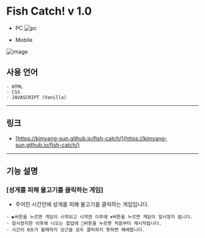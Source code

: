 # Fish Catch! v 1.0

- PC
  ![pc](https://user-images.githubusercontent.com/56675004/98459298-e85f1800-21dc-11eb-8d1e-5f9dc4e5ba5b.png)

- Mobile

![image](https://user-images.githubusercontent.com/56675004/98459326-383ddf00-21dd-11eb-889d-e68ff473ef29.png)

## 사용 언어

```
- HTML
- CSS
- JAVASCRIPT (Vanilla)
```

---

## 링크

- [https://kimyang-sun.github.io/fish-catch/](https://kimyang-sun.github.io/fish-catch/)

---

## 기능 설명

### [성게를 피해 물고기를 클릭하는 게임]

- 주어진 시간안에 성게를 피해 물고기를 클릭하는 게임입니다.

```
- ▶버튼을 누르면 게임이 시작되고 시작한 이후에 ⏸버튼을 누르면 게임이 일시정지 됩니다.
- 일시정지한 이후에 나오는 팝업에 🔄버튼을 누르면 처음부터 재시작됩니다.
- 시간이 0초가 될때까지 당근을 모두 클릭하지 못하면 패배합니다.
```

